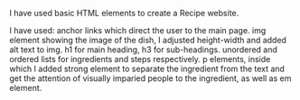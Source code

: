 I have used basic HTML elements to create a Recipe website. 

I have used:
    anchor links which direct the user to the main page.
    img element showing the image of the dish, I adjusted height-width and added alt text to img.
    h1 for main heading, h3 for sub-headings.
    unordered and ordered lists for ingredients and steps respectively.
    p elements, inside which I added strong element to separate the ingredient from the text and get the attention of visually imparied people to the ingredient, as well as em element.

